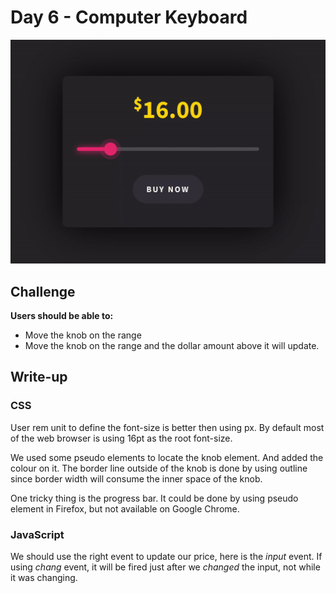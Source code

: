 # Day 6 - Computer Keyboard

![Advent of JavaScript](screen.gif)

## Challenge

**Users should be able to:**

-   Move the knob on the range
-   Move the knob on the range and the dollar amount above it will update.

## Write-up

### CSS

User rem unit to define the font-size is better then using px. By default most of the web browser is using 16pt as the root font-size.

We used some pseudo elements to locate the knob element. And added the colour on it.
The border line outside of the knob is done by using outline since border width will consume the inner space of the knob.

One tricky thing is the progress bar.
It could be done by using pseudo element in Firefox, but not available on Google Chrome.

### JavaScript

We should use the right event to update our price, here is the _input_ event.
If using _chang_ event, it will be fired just after we _changed_ the input, not while it was changing.

